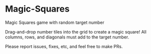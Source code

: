 # Magic-Squares
Magic Squares game with random target number

Drag-and-drop number tiles into the grid to create a magic square!  All columns, rows, and diagonals must add to the target number.

Please report issues, fixes, etc, and feel free to make PRs.
